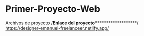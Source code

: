 # Primer-Proyecto-Web
 Archivos de proyecto
 /********************Enlace del proyecto***************************************/
 https://designer-emanuel-freelanceer.netlify.app/
